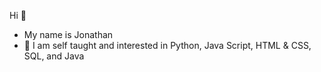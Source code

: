 Hi 👋
- My name is Jonathan
- 🌱 I am self taught and interested in Python, Java Script, HTML & CSS, SQL, and Java
<!---
kassisj47/kassisj47 is a ✨ special ✨ repository because its `README.md` (this file) appears on your GitHub profile.
You can click the Preview link to take a look at your changes.
--->
